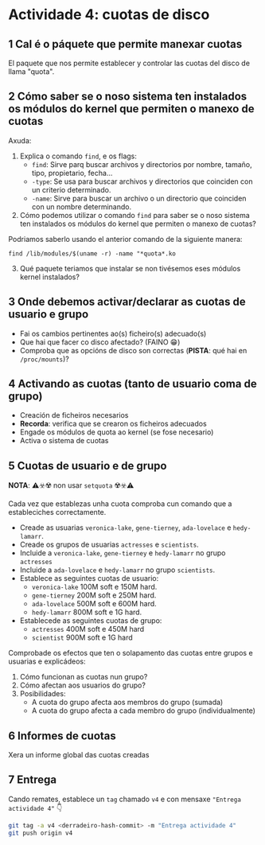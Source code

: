 # Actividade 4: cuotas de disco

## 1 Cal é o páquete que permite manexar cuotas
El paquete que nos permite establecer y controlar las cuotas del disco de llama "quota".

## 2 Cómo saber se o noso sistema ten instalados os módulos do kernel que permiten o manexo de cuotas

Axuda:

1. Explica o comando `find`, e os flags:
   - `find`: Sirve parq buscar archivos y directorios por nombre, tamaño, tipo, propietario, fecha... 
   - `-type`: Se usa para buscar archivos   y directorios que coinciden con un criterio determinado.
   - `-name`: Sirve para buscar un archivo o un directorio que coinciden con un nombre determinando. 
2. Cómo podemos utilizar o comando `find` para saber se o noso sistema ten instalados os módulos do kernel que permiten o manexo de cuotas?

Podriamos saberlo usando el anterior comando de la siguiente manera:

~~~
find /lib/modules/$(uname -r) -name "*quota*.ko
~~~


3. Qué paquete teriamos que instalar se non tivésemos eses módulos kernel instalados?

## 3 Onde debemos activar/declarar as cuotas de usuario e grupo

- Fai os cambios pertinentes ao(s) ficheiro(s) adecuado(s)
- Que hai que facer co disco afectado? (FAINO 😁)
- Comproba que as opcións de disco son correctas (**PISTA**: qué hai en `/proc/mounts`)?

## 4 Activando as cuotas (tanto de usuario coma de grupo)

- Creación de ficheiros necesarios
- **Recorda**: verifica que se crearon os ficheiros adecuados
- Engade os módulos de quota ao kernel (se fose necesario)
- Activa o sistema de cuotas

## 5 Cuotas de usuario e de grupo

**NOTA**: ⚠️☣️☢️ non usar `setquota` ☢️☣️⚠️

Cada vez que establezas unha cuota comproba cun comando que a estableciches correctamente.

- Creade as usuarias `veronica-lake`, `gene-tierney`, `ada-lovelace` e `hedy-lamarr`.
- Creade os grupos de usuarias `actresses` e `scientists`.
- Incluide a `veronica-lake`, `gene-tierney` e `hedy-lamarr` no grupo `actresses`
- Incluide a `ada-lovelace` e `hedy-lamarr` no grupo `scientists`.
- Establece as seguintes cuotas de usuario:
   - `veronica-lake` 100M soft e 150M hard.
   - `gene-tierney` 200M soft e 250M hard.
   - `ada-lovelace` 500M soft e 600M hard.
   - `hedy-lamarr` 800M soft e 1G hard.
- Establecede as seguintes cuotas de grupo:
   - `actresses` 400M soft e 450M hard
   - `scientist` 900M soft e 1G hard

Comprobade os efectos que ten o solapamento das cuotas entre grupos e usuarias e explicádeos:

1. Cómo funcionan as cuotas nun grupo?
2. Cómo afectan aos usuarios do grupo?
3. Posibilidades:
   - A cuota do grupo afecta aos membros do grupo (sumada)
   - A cuota do grupo afecta a cada membro do grupo (individualmente)

## 6 Informes de cuotas

Xera un informe global das cuotas creadas

## 7 Entrega

Cando remates, establece un `tag` chamado `v4` e con mensaxe `"Entrega actividade 4"` 👇

```sh
git tag -a v4 <derradeiro-hash-commit> -m "Entrega actividade 4"
git push origin v4
```